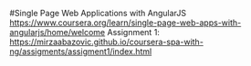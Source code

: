 #Single Page Web Applications with AngularJS
https://www.coursera.org/learn/single-page-web-apps-with-angularjs/home/welcome
Assignment 1: https://mirzaabazovic.github.io/coursera-spa-with-ng/assigments/assigment1/index.html
